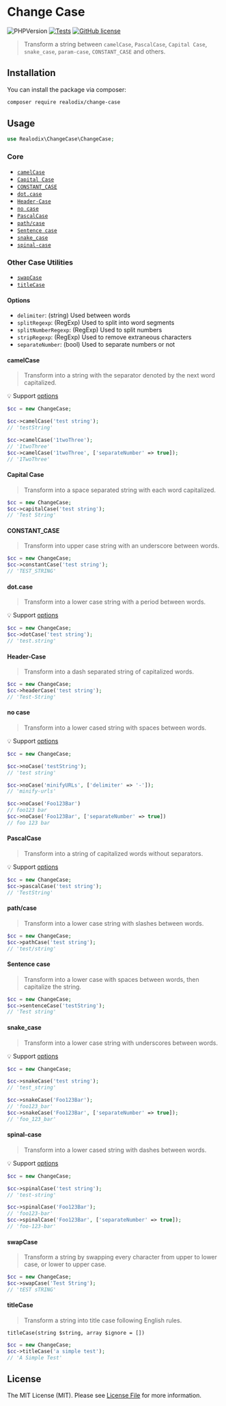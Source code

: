 # Change Case

![PHPVersion](https://img.shields.io/badge/PHP-^7.3|^8-777BB4.svg?style=flat-square)
[![Tests](https://github.com/realodix/change-case/actions/workflows/tests.yml/badge.svg)](https://github.com/realodix/change-case/actions/workflows/tests.yml)
[![GitHub license](https://img.shields.io/github/license/realodix/change-case)](/LICENSE)

> Transform a string between `camelCase`, `PascalCase`, `Capital Case`, `snake_case`, `param-case`, `CONSTANT_CASE` and others.

## Installation

You can install the package via composer:

```sh
composer require realodix/change-case
```

## Usage

```php
use Realodix\ChangeCase\ChangeCase;
```

### Core

- [`camelCase`](#camelcase)
- [`Capital Case`](#capital-case)
- [`CONSTANT_CASE`](#constant_case)
- [`dot.case`](#dotcase)
- [`Header-Case`](#header-case)
- [`no case`](#no-case)
- [`PascalCase`](#pascalcase)
- [`path/case`](#pathcase)
- [`Sentence case`](#sentence-case)
- [`snake_case`](#snake_case)
- [`spinal-case`](#spinal-case)

### Other Case Utilities

- [`swapCase`](#swapcase)
- [`titleCase`](#titlecase)

#### Options
- `delimiter`: (string) Used between words
- `splitRegexp`: (RegExp) Used to split into word segments
- `splitNumberRegexp`: (RegExp) Used to split numbers
- `stripRegexp`: (RegExp) Used to remove extraneous characters
- `separateNumber`: (bool) Used to separate numbers or not

#### camelCase

> Transform into a string with the separator denoted by the next word capitalized.

💡 Support [options](#options)

```php
$cc = new ChangeCase;

$cc->camelCase('test string');
// 'testString'

$cc->camelCase('1twoThree');
// '1twoThree'
$cc->camelCase('1twoThree', ['separateNumber' => true]);
// '1TwoThree'
```

#### Capital Case

> Transform into a space separated string with each word capitalized.

```php
$cc = new ChangeCase;
$cc->capitalCase('test string');
// 'Test String'
```

#### CONSTANT_CASE

> Transform into upper case string with an underscore between words.

```php
$cc = new ChangeCase;
$cc->constantCase('test string');
// 'TEST_STRING'
```

#### dot.case

> Transform into a lower case string with a period between words.

💡 Support [options](#options)

```php
$cc = new ChangeCase;
$cc->dotCase('test string');
// 'test.string'
```

#### Header-Case

> Transform into a dash separated string of capitalized words.

```php
$cc = new ChangeCase;
$cc->headerCase('test string');
// 'Test-String'
```

#### no case

> Transform into a lower cased string with spaces between words.

💡 Support [options](#options)

```php
$cc = new ChangeCase;

$cc->noCase('testString');
// 'test string'

$cc->noCase('minifyURLs', ['delimiter' => '-']);
// 'minify-urls'

$cc->noCase('Foo123Bar')
// foo123 bar
$cc->noCase('Foo123Bar', ['separateNumber' => true])
// foo 123 bar
```

#### PascalCase

> Transform into a string of capitalized words without separators.

💡 Support [options](#options)

```php
$cc = new ChangeCase;
$cc->pascalCase('test string');
// 'TestString'
```

#### path/case

> Transform into a lower case string with slashes between words.

```php
$cc = new ChangeCase;
$cc->pathCase('test string');
// 'test/string'
```

#### Sentence case

> Transform into a lower case with spaces between words, then capitalize the string.

```php
$cc = new ChangeCase;
$cc->sentenceCase('testString');
// 'Test string'
```

#### snake_case

> Transform into a lower case string with underscores between words.

💡 Support [options](#options)

```php
$cc = new ChangeCase;

$cc->snakeCase('test string');
// 'test_string'

$cc->snakeCase('Foo123Bar');
// 'foo123_bar'
$cc->snakeCase('Foo123Bar', ['separateNumber' => true]);
// 'foo_123_bar'
```

#### spinal-case

> Transform into a lower cased string with dashes between words.

💡 Support [options](#options)

```php
$cc = new ChangeCase;

$cc->spinalCase('test string');
// 'test-string'

$cc->spinalCase('Foo123Bar');
// 'foo123-bar'
$cc->spinalCase('Foo123Bar', ['separateNumber' => true]);
// 'foo-123-bar'
```


#### swapCase

> Transform a string by swapping every character from upper to lower case, or lower to upper case.

```php
$cc = new ChangeCase;
$cc->swapCase('Test String');
// 'tEST sTRING'
```

#### titleCase

> Transform a string into title case following English rules.

`titleCase(string $string, array $ignore = [])`

```php
$cc = new ChangeCase;
$cc->titleCase('a simple test');
// 'A Simple Test'
```

## License
The MIT License (MIT). Please see [License File](/LICENSE) for more information.
